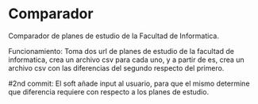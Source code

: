 # Comparador
Comparador de planes de estudio de la Facultad de Informatica.

Funcionamiento: Toma dos url de planes de estudio de la facultad de informatica, crea un archivo csv para cada uno, y a partir de es, crea un archivo csv con las diferencias del segundo respecto del primero.

#2nd commit: El soft añade input al usuario, para que el mismo determine que diferencia requiere con respecto a los planes de estudio.
